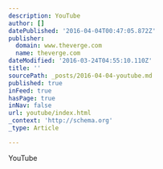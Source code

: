 ```yaml
---
description: YouTube
author: []
datePublished: '2016-04-04T00:47:05.872Z'
publisher:
  domain: www.theverge.com
  name: theverge.com
dateModified: '2016-03-24T04:55:10.110Z'
title: ''
sourcePath: _posts/2016-04-04-youtube.md
published: true
inFeed: true
hasPage: true
inNav: false
url: youtube/index.html
_context: 'http://schema.org'
_type: Article

---
```

YouTube